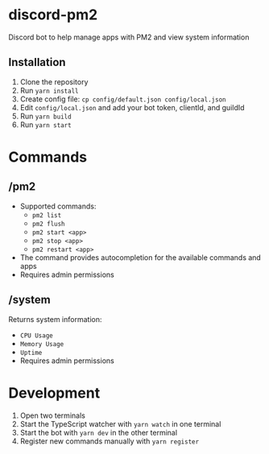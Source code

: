 # discord-pm2

Discord bot to help manage apps with PM2 and view system information

## Installation

1. Clone the repository
2. Run `yarn install`
3. Create config file: `cp config/default.json config/local.json`
4. Edit `config/local.json` and add your bot token, clientId, and guildId
5. Run `yarn build`
6. Run `yarn start`

# Commands

## /pm2

- Supported commands:
  - `pm2 list`
  - `pm2 flush`
  - `pm2 start <app>`
  - `pm2 stop <app>`
  - `pm2 restart <app>`
- The command provides autocompletion for the available commands and apps
- Requires admin permissions

## /system

Returns system information:

- `CPU Usage`
- `Memory Usage`
- `Uptime`
- Requires admin permissions

# Development

1. Open two terminals
1. Start the TypeScript watcher with `yarn watch` in one terminal
1. Start the bot with `yarn dev` in the other terminal
1. Register new commands manually with `yarn register`